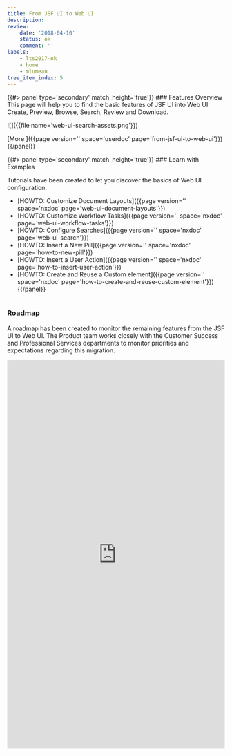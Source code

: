 ```yaml
---
title: From JSF UI to Web UI
description:
review:
    date: '2018-04-10'
    status: ok
    comment: ''
labels:
    - lts2017-ok
    - home
    - mlumeau
tree_item_index: 5
---
```


<div class="row" data-equalizer data-equalize-on="medium">
<div class="column medium-6">
{{#> panel type='secondary' match_height='true'}}
### Features Overview
This page will help you to find the basic features of JSF UI into Web UI: Create, Preview, Browse, Search, Review and Download.</br>

![]({{file name='web-ui-search-assets.png'}})

[More&nbsp;<i class="fa fa-long-arrow-right" aria-hidden="true"></i>]({{page version='' space='userdoc' page='from-jsf-ui-to-web-ui'}})
{{/panel}}
</div>

<div class="column medium-6">
{{#> panel type='secondary' match_height='true'}}
### Learn with Examples

Tutorials have been created to let you discover the basics of Web UI configuration:
- [HOWTO: Customize Document Layouts]({{page version='' space='nxdoc' page='web-ui-document-layouts'}})
- [HOWTO: Customize Workflow Tasks]({{page version='' space='nxdoc' page='web-ui-workflow-tasks'}})
- [HOWTO: Configure Searches]({{page version='' space='nxdoc' page='web-ui-search'}})
- [HOWTO: Insert a New Pill]({{page version='' space='nxdoc' page='how-to-new-pill'}})
- [HOWTO: Insert a User Action]({{page version='' space='nxdoc' page='how-to-insert-user-action'}})
- [HOWTO: Create and Reuse a Custom element]({{page version='' space='nxdoc' page='how-to-create-and-reuse-custom-element'}})
{{/panel}}
</div>

</div>

### Roadmap

A roadmap has been created to monitor the remaining features from the JSF UI to Web UI. The Product team works closely with the Customer Success and Professional Services departments to monitor priorities and expectations regarding this migration.


<iframe src='https://ext.prodpad.com/ext/roadmap/aa5bf250154968a38503c461a2b1db138dcd0bea' height='900' width='100%' frameborder='0'></iframe>
